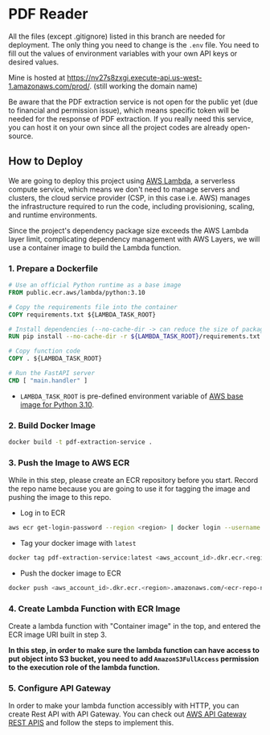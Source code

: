 # PDF Reader

All the files (except .gitignore) listed in this branch are needed for deployment. The only thing you need to change is the `.env` file. You need to fill out the values of environment variables with your own API keys or desired values.

Mine is hosted at https://nv27s8zxgi.execute-api.us-west-1.amazonaws.com/prod/. (still working the domain name)

Be aware that the PDF extraction service is not open for the public yet (due to financial and permission issue), which means specific token will be needed for the response of PDF extraction. If you really need this service, you can host it on your own since all the project codes are already open-source.


## How to Deploy
We are going to deploy this project using [AWS Lambda](https://aws.amazon.com/lambda/), a serverless compute service, which means we don't need to manage servers and clusters, the cloud service provider (CSP, in this case i.e. AWS) manages the infrastructure required to run the code, including provisioning, scaling, and runtime environments.

Since the project's dependency package size exceeds the AWS Lambda layer limit, complicating dependency management with AWS Layers, we will use a container image to build the Lambda function.

### 1. Prepare a Dockerfile
 ```dockerfile
 # Use an official Python runtime as a base image
 FROM public.ecr.aws/lambda/python:3.10
 
 # Copy the requirements file into the container
 COPY requirements.txt ${LAMBDA_TASK_ROOT}
 
 # Install dependencies (--no-cache-dir -> can reduce the size of packages)
 RUN pip install --no-cache-dir -r ${LAMBDA_TASK_ROOT}/requirements.txt
 
 # Copy function code
 COPY . ${LAMBDA_TASK_ROOT}
 
 # Run the FastAPI server
 CMD [ "main.handler" ]
 ```
- `LAMBDA_TASK_ROOT` is pre-defined environment variable of [AWS base image for Python 3.10](https://github.com/aws/aws-lambda-base-images/blob/python3.10/Dockerfile.python3.10).


### 2. Build Docker Image
 ```bash
 docker build -t pdf-extraction-service .
 ```
### 3. Push the Image to AWS ECR

While in this step, please create an ECR repository before you start. Record the repo name because you are going to use it for tagging the image and pushing the image to this repo.

- Log in to ECR
 ```bash
aws ecr get-login-password --region <region> | docker login --username AWS --password-stdin <aws_account_id>.dkr.ecr.<region>.amazonaws.com
   ```
   
- Tag your docker image with `latest` 
 ```bash
 docker tag pdf-extraction-service:latest <aws_account_id>.dkr.ecr.<region>.amazonaws.com/<ecr-repo-name>:latest
 ```
   
- Push the docker image to ECR
 ```bash
 docker push <aws_account_id>.dkr.ecr.<region>.amazonaws.com/<ecr-repo-name>:latest
 ```
### 4. Create Lambda Function with ECR Image

Create a lambda function with "Container image" in the top, and entered the ECR image URI built in step 3.

**In this step, in order to make sure the lambda function can have access to put object into S3 bucket, you need to add `AmazonS3FullAccess` permission to the execution role of the lambda function.**

### 5. Configure API Gateway

In order to make your lambda function accessibly with HTTP, you can create Rest API with API Gateway. You can check out [AWS API Gateway REST APIS](https://docs.aws.amazon.com/apigateway/latest/developerguide/rest-api-develop.html) and follow the steps to implement this.